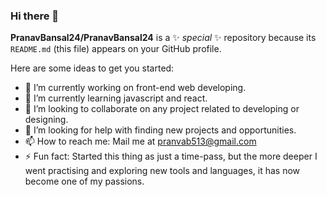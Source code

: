 ### Hi there 👋


**PranavBansal24/PranavBansal24** is a ✨ _special_ ✨ repository because its `README.md` (this file) appears on your GitHub profile.

Here are some ideas to get you started:

- 🔭 I’m currently working on front-end web developing.
- 🌱 I’m currently learning javascript and react.
- 👯 I’m looking to collaborate on any project related to developing or designing.
- 🤔 I’m looking for help with finding new projects and opportunities.
- 📫 How to reach me: Mail me at pranvab513@gmail.com
- ⚡ Fun fact: Started this thing as just a time-pass, but the more deeper I went practising and exploring new tools and languages, it has now become one of my passions.

